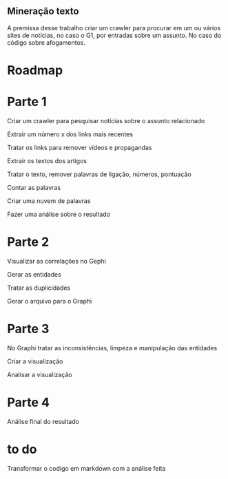 ## Mineração texto
A premissa desse trabalho criar um crawler para procurar em um ou vários sites de notícias, no caso o G1, por entradas sobre um assunto. No caso do código sobre afogamentos. 

# Roadmap

# Parte 1 

Criar um crawler para pesquisar notícias sobre o assunto relacionado

Extrair um número x dos links mais recentes

Tratar os links para remover vídeos e propagandas

Extrair os textos dos artigos

Tratar o texto, remover palavras de ligação, números, pontuação

Contar as palavras 

Criar uma nuvem de palavras 

Fazer uma análise sobre o resultado

# Parte 2 

Visualizar as correlações no Gephi

Gerar as entidades 

Tratar as duplicidades

Gerar o arquivo para o Graphi

# Parte 3

No Graphi tratar as inconsistências, limpeza e manipulação das entidades

Criar a visualização

Analisar a visualização

# Parte 4

Análise final do resultado


# to do
Transformar o codigo em markdown com a análise feita 
